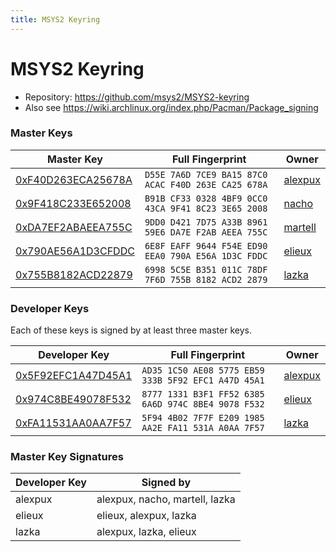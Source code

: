 ```yaml
---
title: MSYS2 Keyring
---
```

# MSYS2 Keyring

* Repository: <https://github.com/msys2/MSYS2-keyring>
* Also see <https://wiki.archlinux.org/index.php/Pacman/Package_signing>

### Master Keys

| Master Key                                                                                                         | Full Fingerprint                                    | Owner                                           |
|--------------------------------------------------------------------------------------------------------------------|-----------------------------------------------------|-------------------------------------------------|
| [0xF40D263ECA25678A](https://keyserver.ubuntu.com/pks/lookup?op=vindex&fingerprint=on&search=0xF40D263ECA25678A) | `D55E 7A6D 7CE9 BA15 87C0 ACAC F40D 263E CA25 678A` | [alexpux](https://github.com/Alexpux)           |
| [0x9F418C233E652008](https://keyserver.ubuntu.com/pks/lookup?op=vindex&fingerprint=on&search=0x9F418C233E652008) | `B91B CF33 0328 4BF9 0CC0 43CA 9F41 8C23 3E65 2008` | [nacho](https://github.com/nacho)               |
| [0xDA7EF2ABAEEA755C](https://keyserver.ubuntu.com/pks/lookup?op=vindex&fingerprint=on&search=0xDA7EF2ABAEEA755C) | `9DD0 D421 7D75 A33B 8961 59E6 DA7E F2AB AEEA 755C` | [martell](https://github.com/martell)           |
| [0x790AE56A1D3CFDDC](https://keyserver.ubuntu.com/pks/lookup?op=vindex&fingerprint=on&search=0x790AE56A1D3CFDDC) | `6E8F EAFF 9644 F54E ED90 EEA0 790A E56A 1D3C FDDC` | [elieux](https://github.com/elieux)             |
| [0x755B8182ACD22879](https://keyserver.ubuntu.com/pks/lookup?op=vindex&fingerprint=on&search=0x755B8182ACD22879) | `6998 5C5E B351 011C 78DF 7F6D 755B 8182 ACD2 2879` | [lazka](https://github.com/lazka)               |

### Developer Keys

Each of these keys is signed by at least three master keys.

| Developer Key                                                                                                      | Full Fingerprint                         | Owner                                           |
|--------------------------------------------------------------------------------------------------------------------|------------------------------------------|-------------------------------------------------|
| [0x5F92EFC1A47D45A1](https://keyserver.ubuntu.com/pks/lookup?op=vindex&fingerprint=on&search=0x5F92EFC1A47D45A1) | `AD35 1C50 AE08 5775 EB59 333B 5F92 EFC1 A47D 45A1` | [alexpux](https://github.com/Alexpux)           |
| [0x974C8BE49078F532](https://keyserver.ubuntu.com/pks/lookup?op=vindex&fingerprint=on&search=0x974C8BE49078F532) | `8777 1331 B3F1 FF52 6385 6A6D 974C 8BE4 9078 F532` | [elieux](https://github.com/elieux)             |
| [0xFA11531AA0AA7F57](https://keyserver.ubuntu.com/pks/lookup?op=vindex&fingerprint=on&search=0xFA11531AA0AA7F57) | `5F94 4B02 7F7F E209 1985 AA2E FA11 531A A0AA 7F57` | [lazka](https://github.com/lazka)               |

### Master Key Signatures

| Developer Key | Signed by                                    |
|---------------|----------------------------------------------|
| alexpux       | alexpux, nacho, martell, lazka               |
| elieux        | elieux, alexpux, lazka                       |
| lazka         | alexpux, lazka, elieux                       |
